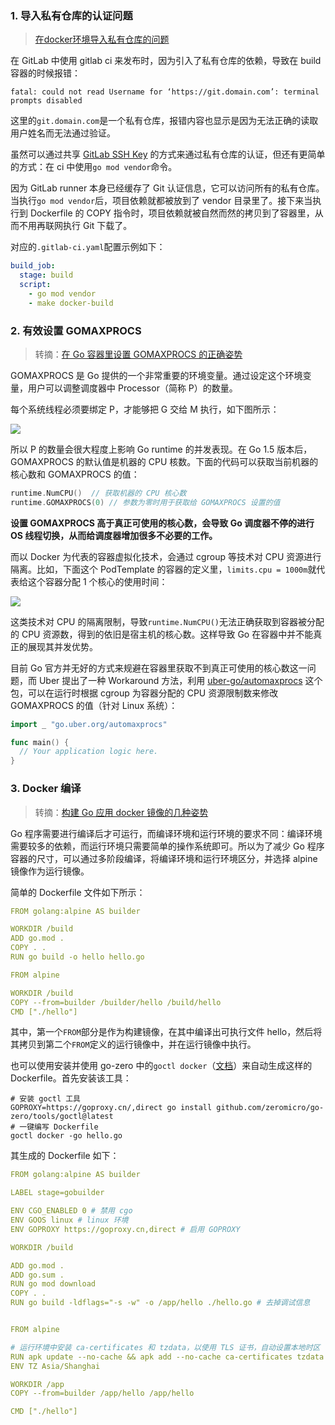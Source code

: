### 1. 导入私有仓库的认证问题

> [在docker环境导入私有仓库的问题](https://mp.weixin.qq.com/s/iHX6ty2XDUwxF-G_aWDEQw)

在 GitLab 中使用 gitlab ci 来发布时，因为引入了私有仓库的依赖，导致在 build 容器的时候报错：

```
fatal: could not read Username for ‘https://git.domain.com’: terminal prompts disabled
```

这里的`git.domain.com`是一个私有仓库，报错内容也显示是因为无法正确的读取用户姓名而无法通过验证。

虽然可以通过共享 [GitLab SSH Key](https://vsupalov.com/build-docker-image-clone-private-repo-ssh-key/) 的方式来通过私有仓库的认证，但还有更简单的方式：在 ci 中使用`go mod vendor`命令。

因为 GitLab runner 本身已经缓存了 Git 认证信息，它可以访问所有的私有仓库。当执行`go mod vendor`后，项目依赖就都被放到了 vendor 目录里了。接下来当执行到 Dockerfile 的 COPY 指令时，项目依赖就被自然而然的拷贝到了容器里，从而不用再联网执行 Git 下载了。

对应的`.gitlab-ci.yaml`配置示例如下：

```yaml
build_job:
  stage: build
  script:
    - go mod vendor
    - make docker-build
```

### 2. 有效设置 GOMAXPROCS

> 转摘：[在 Go 容器里设置 GOMAXPROCS 的正确姿势](https://mp.weixin.qq.com/s/MWe5EsAYpU7F-FuXrbfFYA)

GOMAXPROCS 是 Go 提供的一个非常重要的环境变量。通过设定这个环境变量，用户可以调整调度器中 Processor（简称 P）的数量。

每个系统线程必须要绑定 P，才能够把 G 交给 M 执行，如下图所示：

![](http://cnd.qiniu.lin07ux.cn/markdown/1635222029714-3638b935ab2e.jpg)

所以 P 的数量会很大程度上影响 Go runtime 的并发表现。在 Go 1.5 版本后，GOMAXPROCS 的默认值是机器的 CPU 核数。下面的代码可以获取当前机器的核心数和 GOMAXPROCS 的值：

```go
runtime.NumCPU()  // 获取机器的 CPU 核心数
runtime.GOMAXPROCS(0) // 参数为零时用于获取给 GOMAXPROCS 设置的值
```

**设置 GOMAXPROCS 高于真正可使用的核心数，会导致 Go 调度器不停的进行 OS 线程切换，从而给调度器增加很多不必要的工作。**

而以 Docker 为代表的容器虚拟化技术，会通过 cgroup 等技术对 CPU 资源进行隔离。比如，下面这个 PodTemplate 的容器的定义里，`limits.cpu = 1000m`就代表给这个容器分配 1 个核心的使用时间：

![](http://cnd.qiniu.lin07ux.cn/markdown/1635222288797-83ae2179f55f.jpg)

这类技术对 CPU 的隔离限制，导致`runtime.NumCPU()`无法正确获取到容器被分配的 CPU 资源数，得到的依旧是宿主机的核心数。这样导致 Go 在容器中并不能真正的展现其并发优势。

目前 Go 官方并无好的方式来规避在容器里获取不到真正可使用的核心数这一问题，而 Uber 提出了一种 Workaround 方法，利用 [uber-go/automaxprocs](https://github.com/uber-go/automaxprocs) 这个包，可以在运行时根据 cgroup 为容器分配的 CPU 资源限制数来修改 GOMAXPROCS 的值（针对 Linux 系统）：

```go
import _ "go.uber.org/automaxprocs"

func main() {
  // Your application logic here.
}
```

### 3. Docker 编译

> 转摘：[构建 Go 应用 docker 镜像的几种姿势](https://mp.weixin.qq.com/s/LJ5mECUh-jRcBlVZ98q61A)

Go 程序需要进行编译后才可运行，而编译环境和运行环境的要求不同：编译环境需要较多的依赖，而运行环境只需要简单的操作系统即可。所以为了减少 Go 程序容器的尺寸，可以通过多阶段编译，将编译环境和运行环境区分，并选择 alpine 镜像作为运行镜像。

简单的 Dockerfile 文件如下所示：

```yaml
FROM golang:alpine AS builder

WORKDIR /build
ADD go.mod .
COPY . .
RUN go build -o hello hello.go

FROM alpine

WORKDIR /build
COPY --from=builder /builder/hello /build/hello
CMD ["./hello"]
```

其中，第一个`FROM`部分是作为构建镜像，在其中编译出可执行文件 hello，然后将其拷贝到第二个`FROM`定义的运行镜像中，并在运行镜像中执行。

也可以使用安装并使用 go-zero 中的`goctl docker`（[文档](https://go-zero.dev/en/goctl-other.html)）来自动生成这样的 Dockerfile。首先安装该工具：

```shell
# 安装 goctl 工具
GOPROXY=https://goproxy.cn/,direct go install github.com/zeromicro/go-zero/tools/goctl@latest
# 一键编写 Dockerfile
goctl docker -go hello.go
```

其生成的 Dockerfile 如下：

```yaml
FROM golang:alpine AS builder

LABEL stage=gobuilder

ENV CGO_ENABLED 0 # 禁用 cgo
ENV GOOS linux # linux 环境
ENV GOPROXY https://goproxy.cn,direct # 启用 GOPROXY

WORKDIR /build

ADD go.mod .
ADD go.sum .
RUN go mod download
COPY . .
RUN go build -ldflags="-s -w" -o /app/hello ./hello.go # 去掉调试信息


FROM alpine

# 运行环境中安装 ca-certificates 和 tzdata，以使用 TLS 证书，自动设置本地时区
RUN apk update --no-cache && apk add --no-cache ca-certificates tzdata
ENV TZ Asia/Shanghai

WORKDIR /app
COPY --from=builder /app/hello /app/hello

CMD ["./hello"]
```


